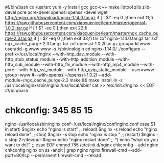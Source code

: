 #!/bin/bash
cd /usr/src
yum -y install gcc gcc-c++ make libtool zlib zlib-devel pcre pcre-devel openssl openssl-devel
wget http://nginx.org/download/nginx-1.14.0.tar.gz
if [ ! $? -eq 0 ];then exit 11;fi
https://raw.githubusercontent.com/xiaoxuenice/learn/master/openssl-1.0.2l.tar.gz
if [ ! $? -eq 0 ];then exit 22;fi
https://raw.githubusercontent.com/xiaoxuenice/learn/master/ngx_cache_purge-2.3.tar.gz
if [ ! $? -eq 0 ];then exit 33;fi
tar zxf nginx-1.14.0.tar.gz 
tar zxf ngx_cache_purge-2.3.tar.gz
tar zxf openssl-1.0.2l.tar.gz
groupadd www
useradd -g www www -s /sbin/nologin
cd nginx-1.14.0/
 ./configure --prefix=/usr/local/nginx --with-http_dav_module --with-http_stub_status_module --with-http_addition_module --with-http_sub_module --with-http_flv_module --with-http_mp4_module --with-pcre --with-http_ssl_module --with-http_gzip_static_module --user=www --group=www
#--with-openssl=/openssl-1.0.2l --add-module=/ngx_cache_purge-2.3
make && make install
ln -s /usr/local/nginx/sbin/nginx /usr/local/sbin/
cat >> /etc/init.d/nginx << EOF
#!/bin/bash
# chkconfig: 345 85 15
nginx=/usr/local/sbin/nginx
conf=/usr/local/nginx/conf/nginx.conf
case \$1 in
start)
\$nginx
echo "nginx is start"
;;
reload)
\$nginx -s reload
echo "nginx reload done"
;;
stop)
\$nginx -s stop
echo "nginx is stop "
;;
restart)
\$nginx -s stop 2>/dev/null
\$nginx
echo "nginx restart done"
;;
*)
echo "what do you want to do?"
;;
esac
EOF
chmod 755 /etc/init.d/nginx
chkconfig --add nginx
chkconfig nginx on
ss -anplt | grep nginx
nginx
firewall-cmd --add-port=80/tcp --permanent
firewall-cmd --reload

